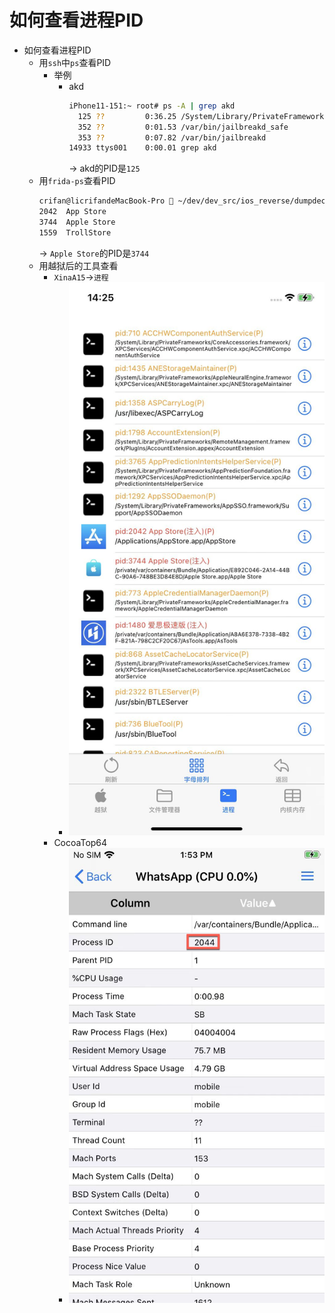 # 如何查看进程PID

* 如何查看进程PID
  * 用`ssh`中`ps`查看PID
    * 举例
      * akd
        ```bash
        iPhone11-151:~ root# ps -A | grep akd
          125 ??         0:36.25 /System/Library/PrivateFrameworks/AuthKit.framework/akd
          352 ??         0:01.53 /var/bin/jailbreakd_safe
          353 ??         0:07.82 /var/bin/jailbreakd
        14933 ttys001    0:00.01 grep akd
        ```
        -> akd的PID是`125`
  * 用`frida-ps`查看PID
    ```bash
    crifan@licrifandeMacBook-Pro  ~/dev/dev_src/ios_reverse/dumpdecrypted/stefanesser/dumpdecrypted   master ●  frida-ps -U | grep Store
    2042  App Store
    3744  Apple Store
    1559  TrollStore
    ```
    -> `Apple Store`的PID是`3744`
  * 用越狱后的工具查看
    * `XinaA15`->`进程`
      * ![xinaa15_process_see_pid](../assets/img/xinaa15_process_see_pid.png)
    * CocoaTop64
      * ![cocoatop64_see_pid_whatsapp](../assets/img/cocoatop64_see_pid_whatsapp.jpg)
